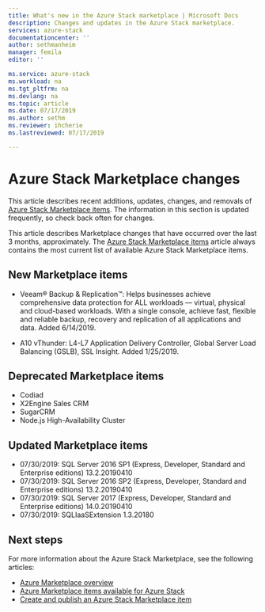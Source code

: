 ```yaml
---
title: What's new in the Azure Stack marketplace | Microsoft Docs
description: Changes and updates in the Azure Stack marketplace.
services: azure-stack
documentationcenter: ''
author: sethmanheim
manager: femila
editor: ''

ms.service: azure-stack
ms.workload: na
ms.tgt_pltfrm: na
ms.devlang: na
ms.topic: article
ms.date: 07/17/2019
ms.author: sethm
ms.reviewer: ihcherie
ms.lastreviewed: 07/17/2019

---
```


# Azure Stack Marketplace changes

This article describes recent additions, updates, changes, and removals of [Azure Stack Marketplace items](azure-stack-marketplace-azure-items.md). The information in this section is updated frequently, so check back often for changes.

This article describes Marketplace changes that have occurred over the last 3 months, approximately. The [Azure Stack Marketplace items](azure-stack-marketplace-azure-items.md) article always contains the most current list of available Azure Stack Marketplace items.

## New Marketplace items

- Veeam® Backup & Replication™: Helps businesses achieve comprehensive data protection for ALL workloads — virtual, physical and cloud-based workloads. With a single console, achieve fast, flexible and reliable backup, recovery and replication of all applications and data. Added 6/14/2019.

- A10 vThunder: L4-L7 Application Delivery Controller, Global Server Load Balancing (GSLB), SSL Insight. Added 1/25/2019.

## Deprecated Marketplace items

- Codiad
- X2Engine Sales CRM
- SugarCRM
- Node.js High-Availability Cluster

## Updated Marketplace items

- 07/30/2019: SQL Server 2016 SP1 (Express, Developer, Standard and Enterprise editions) 13.2.20190410
- 07/30/2019: SQL Server 2016 SP2 (Express, Developer, Standard and Enterprise editions) 13.2.20190410
- 07/30/2019: SQL Server 2017 (Express, Developer, Standard and Enterprise editions) 14.0.20190410
- 07/30/2019: SQLIaaSExtension 1.3.20180

## Next steps

For more information about the Azure Stack Marketplace, see the following articles:

- [Azure Marketplace overview](azure-stack-marketplace.md)
- [Azure Marketplace items available for Azure Stack](azure-stack-marketplace-azure-items.md)
- [Create and publish an Azure Stack Marketplace item](azure-stack-create-and-publish-marketplace-item.md)

